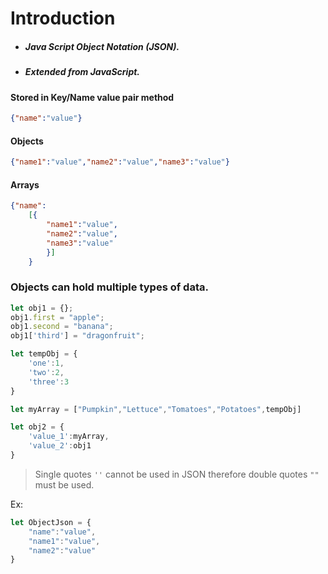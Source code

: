 # Introduction

- ##### Java Script Object Notation (JSON).
- ##### Extended from JavaScript.

#### Stored in Key/Name value pair method

```json
{"name":"value"}
```

#### Objects
```json
{"name1":"value","name2":"value","name3":"value"}
```

#### Arrays
```json
{"name":
    [{
        "name1":"value", 
        "name2":"value", 
        "name3":"value"
        }]
    }
```

### Objects can hold multiple types of data.

```javascript
let obj1 = {};
obj1.first = "apple";
obj1.second = "banana";
obj1['third'] = "dragonfruit";

let tempObj = {
    'one':1,
    'two':2,
    'three':3
}

let myArray = ["Pumpkin","Lettuce","Tomatoes","Potatoes",tempObj]

let obj2 = {
    'value_1':myArray,
    'value_2':obj1
}
```

> Single quotes `''` cannot be used in JSON therefore double quotes `""` must be used.

Ex: 
```javascript
let ObjectJson = {
    "name":"value",
    "name1":"value",
    "name2":"value"
}
```